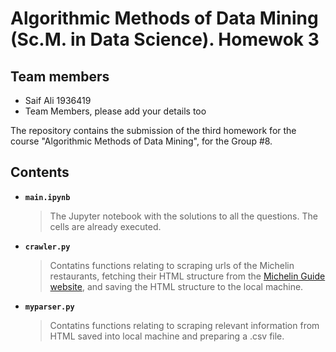 # Algorithmic Methods of Data Mining (Sc.M. in Data Science). Homewok 3

## Team members
* Saif Ali 1936419
* Team Members, please add your details too

The repository contains the submission of the third homework for the course "Algorithmic Methods of Data Mining", for the Group #8.
## Contents
* __`main.ipynb`__
    > The Jupyter notebook with the solutions to all the questions. The cells are already executed.
* __`crawler.py`__
    > Contatins functions relating to scraping urls of the Michelin restaurants, fetching their HTML structure from the [Michelin Guide website](https://guide.michelin.com/en/it/restaurants/), and saving the HTML structure to the local machine.
* __`myparser.py`__
  > Contatins functions relating to scraping relevant information from HTML saved into local machine and preparing a .csv file.

